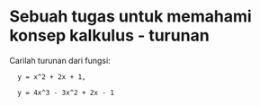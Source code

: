 # Sebuah tugas untuk memahami konsep kalkulus - turunan

  Carilah turunan dari fungsi:
  
      y = x^2 + 2x + 1,
      
      y = 4x^3 - 3x^2 + 2x - 1
